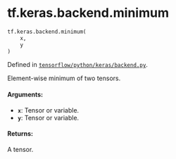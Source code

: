 <div itemscope itemtype="http://developers.google.com/ReferenceObject">
<meta itemprop="name" content="tf.keras.backend.minimum" />
<meta itemprop="path" content="Stable" />
</div>

# tf.keras.backend.minimum

``` python
tf.keras.backend.minimum(
    x,
    y
)
```



Defined in [`tensorflow/python/keras/backend.py`](/code/stable/tensorflow/python/keras/backend.py).

Element-wise minimum of two tensors.

#### Arguments:

* <b>`x`</b>: Tensor or variable.
* <b>`y`</b>: Tensor or variable.


#### Returns:

A tensor.